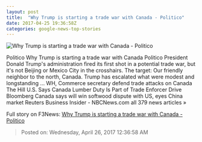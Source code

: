 ```yaml
---
layout: post
title:  "Why Trump is starting a trade war with Canada - Politico"
date: 2017-04-25 19:36:58Z
categories: google-news-top-stories
---
```


![Why Trump is starting a trade war with Canada - Politico](http://static.politico.com/75/80/f92f0b4647cd8a67ff288ec22c20/170425-trudeau-trump-ap-1160.jpg)

Politico Why Trump is starting a trade war with Canada Politico President Donald Trump's administration fired its first shot in a potential trade war, but it's not Beijing or Mexico City in the crosshairs. The target: Our friendly neighbor to the north, Canada. Trump has escalated what were modest and longstanding ... WH, Commerce secretary defend trade attacks on Canada The Hill U.S. Says Canada Lumber Duty Is Part of Trade Enforcer Drive Bloomberg Canada says will win softwood dispute with US, eyes China market Reuters Business Insider - NBCNews.com all 379 news articles »


Full story on F3News: [Why Trump is starting a trade war with Canada - Politico](http://www.f3nws.com/n/yPqtdD)

> Posted on: Wednesday, April 26, 2017 12:36:58 AM
